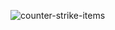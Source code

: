 ![counter-strike-items](https://github.com/ByMykel/counter-strike-items/assets/38622893/9ff19921-26dd-4349-bf78-78459721b982)
